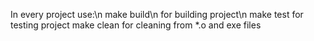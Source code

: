 In every project use:\n
make build\n
for building project\n
make test
for testing project
make clean
for cleaning from *.o and exe files
